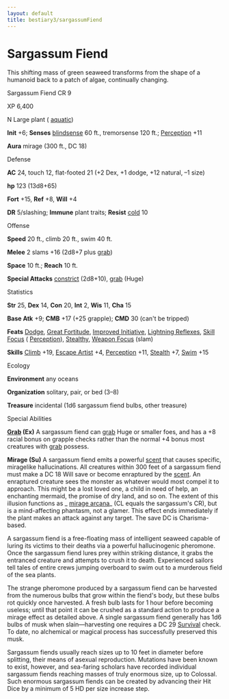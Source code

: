 ```yaml
---
layout: default
title: bestiary3/sargassumFiend
---
```

# Sargassum Fiend

This shifting mass of green seaweed transforms from the shape of a humanoid back to a patch of algae, continually changing.

Sargassum Fiend CR 9

XP 6,400

N Large plant ( [aquatic](monster_dir/creatureTypes#_aquatic-subtype))

**Init** +6; **Senses** [blindsense](monsters/universalMonsterRules#_blindsense) 60 ft., tremorsense 120 ft.; [Perception](skill_dir/perception#_perception) +11

**Aura** mirage (300 ft., DC 18)

Defense

**AC** 24, touch 12, flat-footed 21 (+2 Dex, +1 dodge, +12 natural, –1 size)

**hp** 123 (13d8+65)

**Fort** +15, **Ref** +8, **Will** +4

**DR** 5/slashing; **Immune** plant traits; **Resist** [cold](monster_dir/creatureTypes#_cold-subtype) 10

Offense

**Speed** 20 ft., climb 20 ft., swim 40 ft.

**Melee** 2 slams +16 (2d8+7 plus [grab](monsters/universalMonsterRules#_grab))

**Space** 10 ft.; **Reach** 10 ft.

**Special Attacks** [constrict](monster_dir/universalMonsterRules#_constrict) (2d8+10), [grab](monsters/universalMonsterRules#_grab) (Huge)

Statistics

**Str** 25, **Dex** 14, **Con** 20, **Int** 2, **Wis** 11, **Cha** 15

**Base Atk** +9; **CMB** +17 (+25 grapple); **CMD** 30 (can't be tripped)

**Feats** [Dodge](feats#_dodge), [Great Fortitude](feats#_great-fortitude), [Improved Initiative](feats#_improved-initiative), [Lightning Reflexes](feats#_lightning-reflexes), [Skill Focus](feats#_skill-focus) ( [Perception](skill_dir/perception#_perception)), [Stealthy](feats#_stealthy), [Weapon Focus](feats#_weapon-focus) (slam)

**Skills** [Climb](skills/climb#_climb) +19, [Escape Artist](skill_dir/escapeArtist#_escape-artist) +4, [Perception](skills/perception#_perception) +11, [Stealth](skill_dir/stealth#_stealth) +7, [Swim](skills/swim#_swim) +15

Ecology

**Environment** any oceans

**Organization** solitary, pair, or bed (3–8)

**Treasure** incidental (1d6 sargassum fiend bulbs, other treasure)

Special Abilities

**[Grab](monster_dir/universalMonsterRules#_grab) (Ex)** A sargassum fiend can [grab](monsters/universalMonsterRules#_grab) Huge or smaller foes, and has a +8 racial bonus on grapple checks rather than the normal +4 bonus most creatures with [grab](monster_dir/universalMonsterRules#_grab) possess.

**Mirage (Su)** A sargassum fiend emits a powerful [scent](monsters/universalMonsterRules#_scent) that causes specific, miragelike hallucinations. All creatures within 300 feet of a sargassum fiend must make a DC 18 Will save or become enraptured by the [scent](monster_dir/universalMonsterRules#_scent). An enraptured creature sees the monster as whatever would most compel it to approach. This might be a lost loved one, a child in need of help, an enchanting mermaid, the promise of dry land, and so on. The extent of this illusion functions as _ [mirage arcana](spells/mirageArcana#_mirage-arcana)_ (CL equals the sargassum's CR), but is a mind-affecting phantasm, not a glamer. This effect ends immediately if the plant makes an attack against any target. The save DC is Charisma-based.

A sargassum fiend is a free-floating mass of intelligent seaweed capable of luring its victims to their deaths via a powerful hallucinogenic pheromone. Once the sargassum fiend lures prey within striking distance, it grabs the entranced creature and attempts to crush it to death. Experienced sailors tell tales of entire crews jumping overboard to swim out to a murderous field of the sea plants.

The strange pheromone produced by a sargassum fiend can be harvested from the numerous bulbs that grow within the fiend's body, but these bulbs rot quickly once harvested. A fresh bulb lasts for 1 hour before becoming useless; until that point it can be crushed as a standard action to produce a mirage effect as detailed above. A single sargassum fiend generally has 1d6 bulbs of musk when slain—harvesting one requires a DC 29 [Survival](skill_dir/survival#_survival) check. To date, no alchemical or magical process has successfully preserved this musk.

Sargassum fiends usually reach sizes up to 10 feet in diameter before splitting, their means of asexual reproduction. Mutations have been known to exist, however, and sea-faring scholars have recorded individual sargassum fiends reaching masses of truly enormous size, up to Colossal. Such enormous sargassum fiends can be created by advancing their Hit Dice by a minimum of 5 HD per size increase step.

